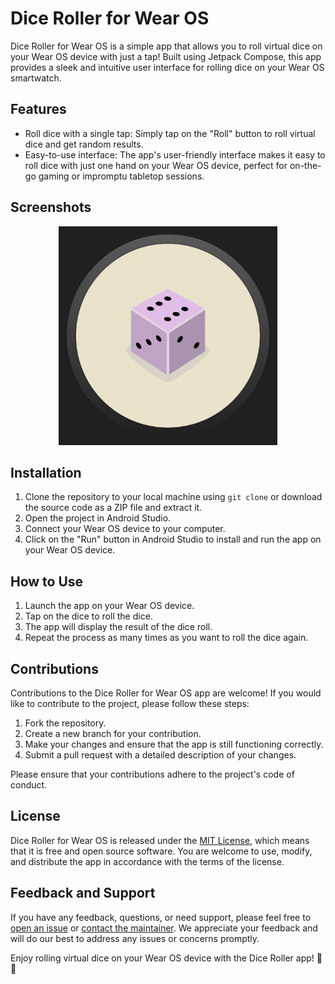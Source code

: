 # Dice Roller for Wear OS

Dice Roller for Wear OS is a simple app that allows you to roll virtual dice on your Wear OS device with just a tap! Built using Jetpack Compose, this app provides a sleek and intuitive user interface for rolling dice on your Wear OS smartwatch.

## Features

- Roll dice with a single tap: Simply tap on the "Roll" button to roll virtual dice and get random results.
- Easy-to-use interface: The app's user-friendly interface makes it easy to roll dice with just one hand on your Wear OS device, perfect for on-the-go gaming or impromptu tabletop sessions.

## Screenshots
<p align="center">
  <img src="screenshots/app_screenshot.png" alt="Dice Roller for Wear OS" width="350"/>
</p>

## Installation

1. Clone the repository to your local machine using `git clone` or download the source code as a ZIP file and extract it.
2. Open the project in Android Studio.
3. Connect your Wear OS device to your computer.
4. Click on the "Run" button in Android Studio to install and run the app on your Wear OS device.

## How to Use

1. Launch the app on your Wear OS device.
2. Tap on the dice to roll the dice.
3. The app will display the result of the dice roll.
4. Repeat the process as many times as you want to roll the dice again.

## Contributions

Contributions to the Dice Roller for Wear OS app are welcome! If you would like to contribute to the project, please follow these steps:

1. Fork the repository.
2. Create a new branch for your contribution.
3. Make your changes and ensure that the app is still functioning correctly.
4. Submit a pull request with a detailed description of your changes.

Please ensure that your contributions adhere to the project's code of conduct.

## License

Dice Roller for Wear OS is released under the [MIT License](LICENSE), which means that it is free and open source software. You are welcome to use, modify, and distribute the app in accordance with the terms of the license.

## Feedback and Support

If you have any feedback, questions, or need support, please feel free to [open an issue](https://github.com/username/dice-roller-wear-os/issues) or [contact the maintainer](mailto:example@email.com). We appreciate your feedback and will do our best to address any issues or concerns promptly.

Enjoy rolling virtual dice on your Wear OS device with the Dice Roller app! 🎲🎲
